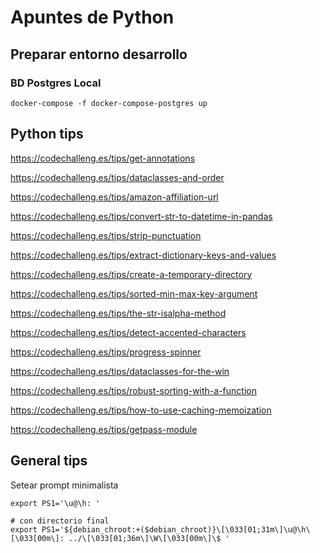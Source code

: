 # Apuntes de Python

## Preparar entorno desarrollo

### BD Postgres Local

    docker-compose -f docker-compose-postgres up

## Python tips

https://codechalleng.es/tips/get-annotations

https://codechalleng.es/tips/dataclasses-and-order

https://codechalleng.es/tips/amazon-affiliation-url

https://codechalleng.es/tips/convert-str-to-datetime-in-pandas

https://codechalleng.es/tips/strip-punctuation

https://codechalleng.es/tips/extract-dictionary-keys-and-values

https://codechalleng.es/tips/create-a-temporary-directory

https://codechalleng.es/tips/sorted-min-max-key-argument

https://codechalleng.es/tips/the-str-isalpha-method

https://codechalleng.es/tips/detect-accented-characters

https://codechalleng.es/tips/progress-spinner

https://codechalleng.es/tips/dataclasses-for-the-win

https://codechalleng.es/tips/robust-sorting-with-a-function

https://codechalleng.es/tips/how-to-use-caching-memoization

https://codechalleng.es/tips/getpass-module

## General tips

Setear prompt minimalista

    export PS1='\u@\h: '

    # con directorio final
    export PS1='${debian_chroot:+($debian_chroot)}\[\033[01;31m\]\u@\h\[\033[00m\]: ../\[\033[01;36m\]\W\[\033[00m\]\$ '
